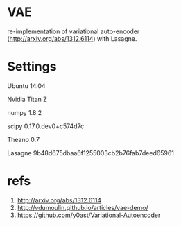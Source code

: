 # VAE
re-implementation of variational auto-encoder (http://arxiv.org/abs/1312.6114) with Lasagne.

# Settings
Ubuntu 14.04

Nvidia Titan Z

numpy 1.8.2

scipy 0.17.0.dev0+c574d7c

Theano 0.7 

Lasagne 9b48d675dbaa6f1255003cb2b76fab7deed65961

# refs
1. http://arxiv.org/abs/1312.6114
2. http://vdumoulin.github.io/articles/vae-demo/
3. https://github.com/y0ast/Variational-Autoencoder
